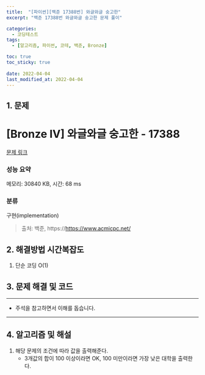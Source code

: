 ```yaml
---
title:  "[파이썬][백준 17388번] 와글와글 숭고한"
excerpt: "백준 17388번 와글와글 숭고한 문제 풀이"

categories:
  - 코딩테스트
tags:
  - [알고리즘, 파이썬, 코테, 백준, Bronze]

toc: true
toc_sticky: true
 
date: 2022-04-04
last_modified_at: 2022-04-04
---
```



## 1. 문제

# [Bronze IV] 와글와글 숭고한 - 17388 

[문제 링크](https://www.acmicpc.net/problem/17388) 

### 성능 요약

메모리: 30840 KB, 시간: 68 ms

### 분류

구현(implementation)


> 출처: 백준, https://https://www.acmicpc.net/

## 2. 해결방법 시간복잡도

1. 단순 코딩 O(1)


## 3. 문제 해결 및 코드
--- 

<script src="https://gist.github.com/cmblir/2b45f63353242a7e3f0ed79a4992854b.js"></script>

- 주석을 참고하면서 이해를 돕습니다.
---

## 4. 알고리즘 및 해설

1. 해당 문제의 조건에 따라 값을 출력해준다.
    - 3개값의 합이 100 이상이라면 OK, 100 미만이라면 가장 낮은 대학을 출력한다.